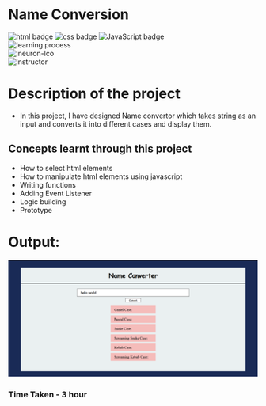 # Name Conversion
![html badge](https://img.shields.io/badge/Html-tomato) ![css badge](https://img.shields.io/badge/CSS-blue
)  ![JavaScript badge](https://img.shields.io/badge/JavaScript-yellow)  
![learning process](https://img.shields.io/badge/Project%20Based%20Learning-darkviolet
)  
![ineuron-lco](https://img.shields.io/badge/iNeuron-lco-green
)  
![instructor](https://img.shields.io/badge/Hitesh_Choudary-Full%20Stack%20Javascript%20Course-orange
)

# Description of the project
- In this project, I have designed Name convertor which takes string as an input and converts it into different cases and display them.

## Concepts learnt through this project
- How to select html elements
- How to manipulate html elements using javascript
- Writing functions 
- Adding Event Listener
- Logic building
- Prototype

# Output:
![output img](./image/image.png)  

### Time Taken - 3 hour